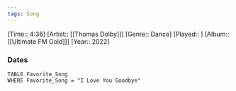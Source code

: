 ```yaml
---
tags: Song  
---
```

[Time:: 4:36]
[Artist:: [[Thomas Dolby]]]
[Genre:: Dance]
[Played:: ]
[Album:: [[Ultimate FM Gold]]]
[Year:: 2022]
### Dates
````dataview
TABLE Favorite_Song
WHERE Favorite_Song = "I Love You Goodbye"
````